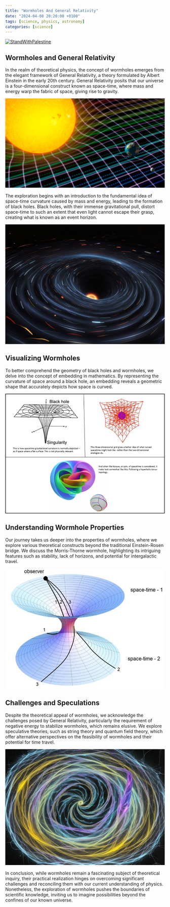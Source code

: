 ```yaml
---
title: "Wormholes And General Relativity"
date: "2024-04-08 20:20:00 +0100"
tags: [science, physics, astronomy]
categories: [science]
---
```

[![StandWithPalestine](https://raw.githubusercontent.com/Safouene1/support-palestine-banner/master/StandWithPalestine.svg)](https://techforpalestine.org/learn-more)

## Wormholes and General Relativity

In the realm of theoretical physics, the concept of wormholes emerges from the elegant framework of General Relativity, a theory formulated by Albert Einstein in the early 20th century. General Relativity posits that our universe is a four-dimensional construct known as space-time, where mass and energy warp the fabric of space, giving rise to gravity.

![General Relativity](assets/img/wormholes/intro.png)

The exploration begins with an introduction to the fundamental idea of space-time curvature caused by mass and energy, leading to the formation of black holes. Black holes, with their immense gravitational pull, distort space-time to such an extent that even light cannot escape their grasp, creating what is known as an event horizon.

![Black Hole Geometry](assets/img/wormholes/1.png)

## Visualizing Wormholes

To better comprehend the geometry of black holes and wormholes, we delve into the concept of embedding in mathematics. By representing the curvature of space around a black hole, an embedding reveals a geometric shape that accurately depicts how space is curved.

![Embedding of Space-Time](assets/img/wormholes/2.png)

## Understanding Wormhole Properties

Our journey takes us deeper into the properties of wormholes, where we explore various theoretical constructs beyond the traditional Einstein-Rosen bridge. We discuss the Morris-Thorne wormhole, highlighting its intriguing features such as stability, lack of horizons, and potential for intergalactic travel.

![Morris-Thorne Wormhole](assets/img/wormholes/3.png)

## Challenges and Speculations

Despite the theoretical appeal of wormholes, we acknowledge the challenges posed by General Relativity, particularly the requirement of negative energy to stabilize wormholes, which remains elusive. We explore speculative theories, such as string theory and quantum field theory, which offer alternative perspectives on the feasibility of wormholes and their potential for time travel.

![Speculative Wormhole Models](assets/img/wormholes/4.png)

In conclusion, while wormholes remain a fascinating subject of theoretical inquiry, their practical realization hinges on overcoming significant challenges and reconciling them with our current understanding of physics. Nonetheless, the exploration of wormholes pushes the boundaries of scientific knowledge, inviting us to imagine possibilities beyond the confines of our known universe.